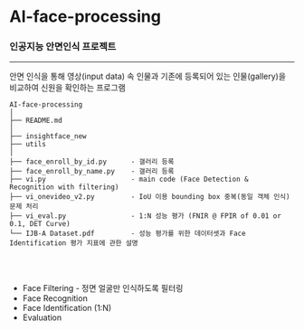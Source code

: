 # AI-face-processing
### 인공지능 안면인식 프로젝트
___

안면 인식을 통해 영상(input data) 속 인물과 기존에 등록되어 있는 인물(gallery)을 비교하여 신원을 확인하는 프로그램

```
AI-face-processing
│
├── README.md  
│
├── insightface_new
├── utils
│
├── face_enroll_by_id.py      - 갤러리 등록
├── face_enroll_by_name.py    - 갤러리 등록
├── vi.py                     - main code (Face Detection & Recognition with filtering)
├── vi_onevideo_v2.py         - IoU 이용 bounding box 중복(동일 객체 인식) 문제 처리
├── vi_eval.py                - 1:N 성능 평가 (FNIR @ FPIR of 0.01 or 0.1, DET Curve)
└── IJB-A Dataset.pdf         - 성능 평가를 위한 데이터셋과 Face Identification 평가 지표에 관한 설명
```
<br/><br/>

- Face Filtering - 정면 얼굴만 인식하도록 필터링
- Face Recognition
- Face Identification (1:N)
- Evaluation
